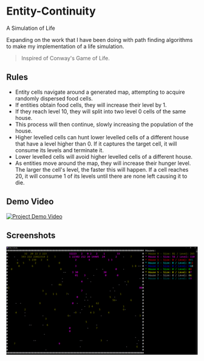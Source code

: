 # Entity-Continuity
A Simulation of Life

Expanding on the work that I have been doing with path finding algorithms to make my implementation of a life simulation.
> Inspired of Conway's Game of Life.

## Rules
*	Entity cells navigate around a generated map, attempting to acquire randomly dispersed food cells.
*	If entities obtain food cells, they will increase their level by 1.
*	If they reach level 10, they will split into two level 0 cells of the same house.
*	This process will then continue, slowly increasing the population of the house.
*	Higher levelled cells can hunt lower levelled cells of a different house that have a level higher than 0. If it captures the target cell, it will consume its levels and terminate it.
*	Lower levelled cells will avoid higher levelled cells of a different house.
*	As entities move around the map, they will increase their hunger level. The larger the cell's level, the faster this will happen. If a cell reaches 20, it will consume 1 of its levels until there are none left causing it to die.

## Demo Video
[![Project Demo Video](http://img.youtube.com/vi/dFQGAOWGyvA/0.jpg)](http://www.youtube.com/watch?v=dFQGAOWGyvA "Entity Continuity Demo Video")

## Screenshots
<img src="https://raw.githubusercontent.com/jackkimmins/Entity-Continuity/master/imgs/1.png">
